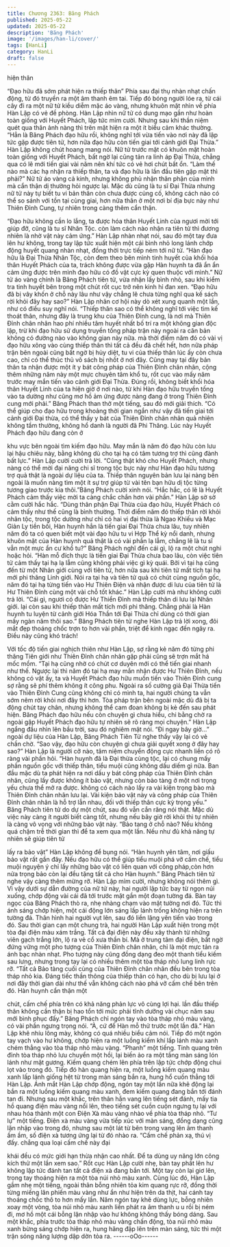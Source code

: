 ```yaml
---
title: Chương 2363: Băng Phách
published: 2025-05-22
updated: 2025-05-22
description: 'Băng Phách'
image: '/images/han-li/cover/'
tags: [HanLi]
category: HanLi
draft: false
---
```


hiện thân

“Đạo hữu đã sớm phát hiện ra thiếp thân”
Phía sau đại thụ nhàn nhạt chấn động, từ đó truyền ra một âm
thanh êm tai.
Tiếp đó bóng người lóe ra, từ cái cây đi ra một nữ tử kiều diễm
mặc áo vàng, nhưng khuôn mặt nhìn về phía Hàn Lập có vẻ đề
phòng.
Hàn Lập nhìn nữ tử có dung mạo gần như hoàn toàn giống với
Huyết Phách, lập tức mỉm cười. Nhưng sau khi thần niệm quét
qua thân ảnh nàng thì trên mặt hiện ra một ít biểu cảm khác
thường.
“Hẳn là Băng Phách đạo hữu rồi, không nghĩ tới vừa tiến vào nơi
này đã lập tức gặp được tiên tử, hơn nữa đạo hữu còn tiến giai
tới cảnh giới Đại Thừa.” Hàn Lập không chút hoang mang nói.
Nữ tử trước mặt có khuôn mặt hoàn toàn giống với Huyết Phách,
bất ngờ lại cũng tản ra linh áp Đại Thừa, chẳng qua có lẽ mới tiến
giai vài năm nên khí tức có vẻ hơi chút bất ổn.
“Làm thế nào mà các hạ nhận ra thiếp thân, ta và đạo hữu là lần
đầu tiên gặp mặt thì phải?” Nữ tử áo vàng cả kinh, nhưng không
phủ nhận thân phận của mình mà cẩn thận dị thường hỏi ngược
lại.
Mặc dù cũng là tu sĩ Đại Thừa nhưng nữ tử này tự biết tu vi bản
thân còn chưa được củng cố, không cách nào có thể so sánh với
tồn tại cùng giai, hơn nữa thân ở một nơi bí địa bực này như
Thiên Đỉnh Cung, tự nhiên trong càng thêm cẩn thận.

“Đạo hữu không cần lo lắng, ta được hóa thân Huyết Linh của
ngươi mời tới giúp đỡ, cũng là tu sĩ Nhân Tộc. còn làm cách nào
nhận ra tiên tử thì đương nhiên là nhờ vật này cảm ứng.” Hàn
Lập nhàn nhạt nói, sau đó một tay đưa lên hư không, trong tay lập
tức xuất hiện một cái bình nhỏ long lánh chớp động huyết quang
nhàn nhạt, đồng thời trực tiếp ném tới nữ tử.
“Hàn đạo hữu là Đại Thừa Nhân Tộc, còn đem theo bên mình tinh
huyết của khối hóa thân Huyết Phách của ta, trách không được
vừa gặp Hàn huynh ta đã ẩn ẩn cảm ứng được trên mình đạo
hữu có đồ vật cực kỳ quen thuộc với mình.” Nữ tử áo vàng chính
là Băng Phách tiên tử, vừa nhận lấy bình nhỏ, sau khi kiểm tra
tinh huyết bên trong một chút rốt cục trở nên kinh hỉ đan xen.
“Đạo hữu đã bị vây khốn ở chỗ này lâu như vậy chẳng lẽ chưa
từng nghĩ qua kế sách rời khỏi đây hay sao?” Hàn Lập nhân cơ
hội này dò xét xung quanh một lần, như có điều suy nghĩ nói.
“Thiếp thân sao có thể không nghĩ tới việc tìm kế thoát thân,
nhưng đây là trung khu của Thiên Đỉnh cung, là nơi mà Thiên
Đỉnh chân nhân hao phí nhiều tâm huyết nhất bố trí ra một không
gian độc lập, trừ khi đạo hữu sử dụng truyền tống pháp trận này
ngoài ra căn bản không có đường nào vào không gian này nữa.
mà thời điểm năm đó có vài vị đạo hữu xông vào cùng thiếp thân
thì tất cả đều đã chết hết, hơn nữa pháp trận bên ngoài cũng bất
ngờ bị hủy diệt, tu vi của thiếp thân lúc ấy còn chưa cao, chỉ có
thể thúc thủ vô sách bị nhốt ở nơi đây. Cũng may tại đây bản thân
ta nhận được một ít y bát công pháp của Thiên Đỉnh chân nhân,
cộng thêm những năm này một mực chuyên tâm khổ tu, rốt cục
vào mấy năm trước may mắn tiến vào cảnh giới Đại Thừa. Đúng
rồi, không biết khối hóa thân Huyết Linh của ta hiện giờ ở nơi nào,
từ khi Hàn đạo hữu truyền tống vào ta dường như cũng mơ hồ
ảm ứng được nàng đang ở trong Thiên Đỉnh cung mới phải.”
Băng Phách than thở một tiếng, sau đó mới giải thích.
“Có thể giúp cho đạo hữu trong khoảng thời gian ngắn như vậy
đã tiến giai tới cảnh giới Đại thừa, có thể thấy y bát của Thiên
Đỉnh chân nhân quả nhiên không tầm thường, không hổ danh là
người đã Phi Thăng. Lúc này Huyết Phách đạo hữu đang còn ở

khu vực bên ngoài tìm kiếm đạo hữu. May mắn là năm đó đạo
hữu còn lưu lại hậu chiêu này, bằng không dù cho tại hạ có tâm
tương trợ thì cũng đành bất lực.” Hàn Lập cười cười trả lời.
“Cũng thật khó cho Huyết Phách, nhưng nàng có thể mời đại
năng chi sĩ trong tộc bực này như Hàn đạo hữu tương trợ quả
thật là ngoài dự liệu của ta. Thiếp thân nguyên bản lưu lại nàng
bên ngoài là muốn nàng tìm một ít sự trợ giúp từ vài tên bạn hữu
dị tộc từng tương giao trước kia thôi.”Băng Phách cười xinh nói.
“Hắc hắc, có lẽ là Huyết Phách cảm thấy việc mời ta càng chắc
chắn hơn vài phần.” Hàn Lập sờ sờ cằm cười hắc hắc.
“Dùng thân phận Đại Thừa của đạo hữu, Huyết Phách có cảm
thấy như thế cũng là bình thường. Thời điểm năm đó thiếp thân
rời khỏi nhân tộc, trong tộc dường như chỉ có hai vị đại thừa là
Ngao Khiếu và Mạc Giản Ly tiền bối, Hàn huynh hẳn là tiến giai
Đại Thừa chưa lâu, tuy nhiên năm đó ta có quen biết một vài đạo
hữu tu vi Hợp Thể kỳ nổi danh, nhưng khuôn mặt của Hàn huynh
quả thật là có vài phần lạ lẫm, chẳng lẽ là tu sĩ vẫn một mực ẩn
cư khổ tu?” Băng Phách nghĩ đến cái gì, lộ ra một chút nghi hoặc
hỏi.
“Hàn mỗ đích thực là tiến giai Đại Thừa chưa bao lâu, còn việc
tiên tử cảm thấy tại hạ lạ lẫm cũng không phải việc gì kỳ quái. Bởi
vì tại hạ cũng đến từ một Nhân giới cùng với tiên tử, hơn nữa sau
khi tiên tử mất tích tại hạ mới phi thăng Linh giới. Nói ra tại hạ và
tiên tử quả có chút cùng nguồn gốc, năm đó tại hạ từng tiến vào
Hư Thiên Điện và nhận được di lưu của tiên tử là Hư Thiên Đỉnh
cùng một vài chỗ tốt khác.” Hàn Lập cười mà như không cười trả
lời.
“Cái gì, ngươi có được Hư Thiển Đỉnh mà thiếp thân di lưu lại
Nhân giới. lại còn sau khi thiếp thân mất tích mới phi thăng.
Chẳng phải là Hàn huynh tu luyện từ cảnh giới Hóa Thần tới Đại
Thừa chỉ dùng có thời gian mấy ngàn năm thôi sao.” Băng Phách
tiên tử nghe Hàn Lập trả lời xong, đôi mắt đẹp thoáng chốc trợn
to hơn vài phần, triệt để kinh ngạc đến ngây ra.
Điều này cũng khó trách!

Với tốc độ tiến giai nghịch thiên như Hàn Lập, sợ rằng kẻ năm đó
từng phi thăng Tiên giới như Thiên Đỉnh chân nhân gặp phải cũng
sẽ trợn mắt há mốc mồm.
“Tại hạ cũng nhờ có chút cơ duyên mới có thể tiến giai nhanh như
thế. Ngược lại thì năm đó tại hạ may mắn nhận được Hư Thiên
Đỉnh, nếu không có vật ấy, ta và Huyết Phách đạo hữu muốn tiến
vào Thiên Đỉnh cung sợ rằng sẽ phí thêm không ít công phu.
Ngoài ra số cường giả Đại Thừa tiến vào Thiên Đỉnh Cung cũng
không chỉ có mình ta, hai người chúng ta vẫn sớm nêm rời khỏi
nơi đây thì hơn. Tòa pháp trận bên ngoài mặc dù đã bị ta động
chút tay chân, nhưng không thể cam đoan không bị kẻ đến sau
phát hiện. Băng Phách đạo hữu nếu còn chuyện gì chưa hiểu, chi
bằng chờ ra ngoài gặp Huyết Phách đạo hữu tự nhiên sẽ rõ ràng
mọi chuyện.” Hàn Lập ngẩng đầu nhìn lên bầu trời, sau đó
nghiêm mặt nói.
“Đi ngay bây giờ…” ngoài dự liệu của Hàn Lập, Băng Phách Tiên
Tử nghe thấy vậy lại có vẻ chần chờ.
“Sao vậy, đạo hữu còn chuyện gì chưa giải quyết xong ở đây hay
sao?” Hàn Lập là người cỡ nào, tâm niệm chuyển động cực
nhanh liền có rõ ràng vài phần hỏi.
“Hàn huynh đã là Đại thừa cùng tộc, lại có chung mấy phần
nguồn gốc với thiếp thân, tiểu muội cũng không dấu diếm gì nữa.
Ban đầu mặc dù ta phát hiện ra nơi dấu y bát công pháp của
Thiên Đỉnh chân nhân, cũng lấy được không ít bảo vật, nhưng
còn bào tàng ở một nơi trọng yếu chưa thể mở ra được. không có
cách nào lấy ra vài kiện trọng bào mà Thiên Đỉnh chân nhân lưu
lại. Vài kiện bảo vật này và công pháp của Thiên Đỉnh chân nhân
là hỗ trợ lẫn nhau, đối với thiếp thân cực kỳ trọng yếu.” Băng
Phách tiên tử do dự một chút, sau đó vẫn cắn răng nói thật.
Mặc dù việc này càng ít người biết càng tốt, nhưng nếu bây giờ
rời khỏi thì tự nhiên là càng vô vọng với những bảo vật này.
“Bảo tang ở chỗ nào? Nếu không quá chậm trễ thời gian thì để ta
xem qua một lần. Nếu như đủ khả năng tự nhiên sẽ giúp tiên tử

lấy ra bảo vật” Hàn Lập không để bụng nói.
“Hàn huynh yên tâm, nơi giấu bảo vật rất gần đây. Nếu đạo hữu
có thể giúp tiểu muội phá vỡ cấm chế, tiểu muội nguyện ý chỉ lấy
những bào vật có liên quan với công pháp,còn hơn nửa trọng bảo
còn lại đều tặng tất cả cho Hàn huynh.” Băng Phách tiên tử nghe
vậy càng thêm mừng rỡ.
Hàn Lập mỉm cười, nhưng không nói thêm gì.
Vì vậy dưới sự dẫn đường của nữ tử này, hai người lập tức bay
từ ngọn núi xuống, chớp động vài cái đã tới trước mặt gần một
đoạn tường đá.
Bàn tay ngọc của Băng Phách thò ra, nhẹ nhàng chạm vào mặt
tường nơi đó.
Tức thì ánh sáng chớp hiện, một cái động lớn sáng lấp lánh trống
không hiện ra trên tường đá.
Thân hình hai người vụt lên, sau đó liền lặng yên tiến vào trong
đó.
Sau thời gian cạn một chung trà, hai người Hàn Lập xuất hiện
trong một tòa đại điện màu xám trắng.
Tất cả đại điện này đều xây thành từ những viên gạch trắng lớn,
lộ ra vẻ cổ xưa thần bí.
Mà ở trung tâm đại điện, bất ngờ đứng vững một pho tượng của
Thiên Đỉnh chân nhân, chỉ là một mực tản ra ánh bạc nhàn nhạt.
Pho tượng này cũng đồng dạng đeo một thanh tiểu kiếm sau
lưng, nhưng trong tay lại có nhiều thêm một tòa tháp nhỏ lung linh
rực rỡ.
“Tất cả Bảo tàng cuối cùng của Thiên Đỉnh chân nhân đều bên
trong tòa tháp nhỏ kia. Đáng tiếc thần thông của thiếp thân có
hạn, cho dù bị lưu lại ở nơi đây thời gian dài như thế vẫn không
cách nào phá vỡ cấm chế bên trên đó. Hàn huynh cẩn thận một

chút, cấm chế phía trên có khả năng phản lực vô cùng lợi hại. lần
đầu thiếp thân không cần thận bị hao tổn tới mức phải tĩnh dưỡng
vài chục năm sau mới bình phục đấy.” Băng Phách chỉ ngón tay
vào tòa tháp nhỏ màu vàng, có vài phần ngưng trọng nói.
“À, cứ để Hàn mỗ thử trước một lần đã.” Hàn Lập khẽ nhíu lông
mày, không có quá nhiều biểu cảm nói.
Tiếp đó một ngón tay vạch vào hư không, chớp hiện ra một luồng
kiếm khí lấp lánh màu xanh chém thẳng vào tòa tháp nhỏ màu
vàng.
“Phanh” một tiếng.
Tinh quang trên đỉnh tòa tháp nhỏ lưu chuyển một hồi, lại biến ảo
ra một tầng màn sáng lón lánh như mặt gương.
Kiếm quang chém lên phía trên lập tức chớp động chui lọt vào
trong đó.
Tiếp đó hàn quang hiện ra, một luồng kiếm quang màu xanh lấp
lánh giống hệt từ trong màn sáng bắn ra, hung hổ cuốn thẳng tới
Hàn Lập.
Ánh mắt Hàn Lập chớp động, ngón tay một lần nữa khẽ động lại
bắn ra một luồng kiếm quang màu xanh, đem kiếm quang đang
bắn tới đánh tan đi.
Nhưng sau một khắc, trên thân hắn vang lên tiếng sét đánh, mấy
tia hồ quang điện màu vàng nổi lên, theo tiếng sét cuồn cuộn
ngưng tụ lại với nhau hóa thành một con Điện Xà màu vàng nhào
về phía tòa tháp nhỏ.
“Tư lự” một tiếng.
Điện xà màu vàng vừa tiếp xúc với màn sáng, đồng dạng cũng
lặn nhập vào trong đó, nhưng sau một lát từ bên trong vang lên
âm thanh ầm ầm, số điện xà tương ứng lại từ đó nhào ra.
“Cấm chế phản xạ, thú vị đấy. chẳng qua loại cấm chế này đại

khái đều có mức giới hạn thừa nhận cao nhất. Để ta dùng uy
năng lớn công kích thử một lần xem sao.” Rốt cục Hàn Lập cười
nhẹ, bàn tay phất lên hư không lập tức đánh tan tất cả điện xà
đang bắn tới. Một tay còn lại giơ lên, trong tay thoáng hiện ra một
tòa núi nhỏ màu xanh.
Cùng lúc đó, Hàn Lập gầm nhẹ một tiếng, ngoài thân bỗng nhiên
tỏa kim quang rực rỡ, đồng thời từng miếng lân phiến màu vàng
như ẩn như hiện trên da thịt, hai cánh tay thoáng chốc thô to hơn
mấy lần.
Năm ngón tay khẽ dùng lực, bỗng nhiên xoay một vòng, tòa núi
nhỏ màu xanh liền phát ra âm thanh u u rồi bị ném đi, mơ hồ một
cái bỗng lặn nhập vào hư không không thấy bóng dáng.
Sau một khắc, phía trước tòa tháp nhỏ màu vàng chấn động, tòa
núi nhỏ màu xanh bừng sáng chớp hiện ra, hung hăng đập lên
trên màn sáng, tức thì một trận sóng năng lượng dập dờn tỏa ra.
------oOo------
